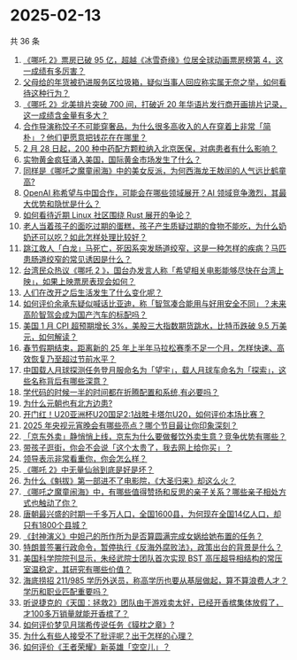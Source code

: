 # 2025-02-13

共 36 条

<!-- BEGIN ZHIHUQUESTIONS -->
<!-- 最后更新时间 Thu Feb 13 2025 04:13:05 GMT+0800 (China Standard Time) -->
1. [《哪吒 2》票房已破 95 亿，超越《冰雪奇缘》位居全球动画票房榜第 4，这一成绩有多厉害？](https://www.zhihu.com/question/12027514929)
1. [父母给的年货被扔进服务区垃圾箱，疑似当事人回应称实属无奈之举，如何看待这种行为？](https://www.zhihu.com/question/11827129609)
1. [《哪吒 2》北美排片突破 700 间，打破近 20 年华语片发行商开画排片记录，这一成绩含金量有多大？](https://www.zhihu.com/question/12040197174)
1. [合作导演称饺子不可能穿奢品，为什么很多高收入的人在穿着上非常「简朴」？他们更愿意把钱花在在哪里？](https://www.zhihu.com/question/11811496132)
1. [2 月 28 日起，200 种中药配方颗粒纳入北京医保，对病患者有什么影响？](https://www.zhihu.com/question/11797585774)
1. [实物黄金疯狂涌入美国，国际黄金市场发生了什么？](https://www.zhihu.com/question/11788535610)
1. [同样是《哪吒之魔童闹海》中的美女反派，为何西海龙王敖闰的人气远比鹤童高?](https://www.zhihu.com/question/11998693825)
1. [OpenAI 称希望与中国合作，可能会在哪些领域展开？AI 领域竞争激烈，其最大优势和隐忧是什么？](https://www.zhihu.com/question/11985031817)
1. [如何看待近期 Linux 社区围绕 Rust 展开的争论？](https://www.zhihu.com/question/11940762516)
1. [老人当着孩子的面吃过期的蛋糕，孩子产生质疑过期的食物不能吃，为什么奶奶还可以吃？如此怎样处理比较好？](https://www.zhihu.com/question/10832953478)
1. [跳江救人「白龙」马死亡，死因系突发肠道绞窄，这是一种怎样的疾病？马匹患肠道绞窄的常见诱因是什么？](https://www.zhihu.com/question/11974725475)
1. [台湾民众热议《哪吒 2 》，国台办发言人称「希望相关电影能够尽快在台湾上映」，如果上映票房表现会如何？](https://www.zhihu.com/question/12007155020)
1. [人们在改开之后生活发生了什么变化呢？](https://www.zhihu.com/question/3232154336)
1. [如何评价余承东疑似喊话比亚迪，称「智驾凑合能用与好用安全不同」？未来高阶智驾会成为国产汽车的标配吗？](https://www.zhihu.com/question/11904160750)
1. [美国 1 月 CPI 超预期增长 3%，美股三大指数期货跳水，比特币跌破 9.5 万美元，如何解读？](https://www.zhihu.com/question/12046273773)
1. [春节假期结束，距离新的 25 年上半年马拉松赛季不足一个月，怎样快速、高效恢复乃至超过节前水平？](https://www.zhihu.com/question/11144043211)
1. [中国载人月球探测任务登月服命名为「望宇」，载人月球车命名为「探索」，这些名称背后有哪些深意？](https://www.zhihu.com/question/11981860892)
1. [学代码的时候一半的时间都在折腾配置和系统,有必要吗？](https://www.zhihu.com/question/8435690673)
1. [为什么元朝也有北方边患?](https://www.zhihu.com/question/11046133721)
1. [开门红！U20亚洲杯U20国足2:1战胜卡塔尔U20，如何评价本场比赛？](https://www.zhihu.com/question/12044929294)
1. [2025 年央视元宵晚会有哪些亮点？哪个节目最让你印象深刻？](https://www.zhihu.com/question/12037681290)
1. [「京东外卖」静悄悄上线，京东为什么要做餐饮外卖生意？竞争优势有哪些？](https://www.zhihu.com/question/11511690178)
1. [带孩子逛街，你会不会说「这个太贵了，我去网上给你买」？](https://www.zhihu.com/question/11699277300)
1. [领导表示非常看重你，你会怎么样？](https://www.zhihu.com/question/662706135)
1. [《哪吒 2》中无量仙翁到底是好是坏？](https://www.zhihu.com/question/11766338153)
1. [为什么《魁拔》第一部进不了电影院，《大圣归来》却这么火？](https://www.zhihu.com/question/33043288)
1. [《哪吒之魔童闹海》中，有哪些值得赞扬和反思的亲子关系？哪些亲子相处方式也触动了你？](https://www.zhihu.com/question/11161203483)
1. [唐朝最兴盛的时期一千多万人口，全国1600县，为何现在全国14亿人口，却只有1800个县城？](https://www.zhihu.com/question/11204460564)
1. [《封神演义》中妲己的所作所为是否算圆满完成女娲给她布置的任务？](https://www.zhihu.com/question/39249005)
1. [特朗普签署行政命令，暂停执行《反海外腐败法》，政策出台的背景是什么？](https://www.zhihu.com/question/11887901298)
1. [美国科学院院刊显示，朱经武院士团队首次实现 BST 高压超导相结构的常压室温稳定，其研究有哪些价值？](https://www.zhihu.com/question/11915449278)
1. [海底捞招 211/985 学历外送员，称高学历也要从基层做起，算不算浪费人才？学历和职业匹配重要吗？](https://www.zhihu.com/question/11988383363)
1. [听说捷克的《天国：拯救2》团队由于游戏卖太好，已经开香槟集体放假了，才100多万销量就能开香槟了？](https://www.zhihu.com/question/11923484259)
1. [如何评价梦见月瑞希传说任务《貘枕之章》?](https://www.zhihu.com/question/11992607297)
1. [为什么有些人接受不了批评呢？出于怎样的心理？](https://www.zhihu.com/question/11393381382)
1. [如何评价《王者荣耀》新英雄「空空儿」？](https://www.zhihu.com/question/11533201137)
<!-- END ZHIHUQUESTIONS -->
